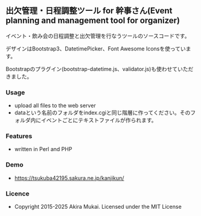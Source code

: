 ## 出欠管理・日程調整ツール for 幹事さん(Event planning and management tool for organizer)

イベント・飲み会の日程調整と出欠管理を行なうツールのソースコードです。

デザインはBootstrap3、DatetimePicker、Font Awesome Iconsを使っています。

Bootstrapのプラグイン(bootstrap-datetime.js、validator.js)も使わせていただきました。


### Usage

  - upload all files to the web server
  - dataという名前のフォルダをindex.cgiと同じ階層に作ってください。そのフォルダ内にイベントごとにテキストファイルが作られます。

### Features

  - written in Perl and PHP


### Demo

  - https://tsukuba42195.sakura.ne.jp/kanjikun/


### Licence

  - Copyright 2015-2025 Akira Mukai. Licensed under the MIT License
